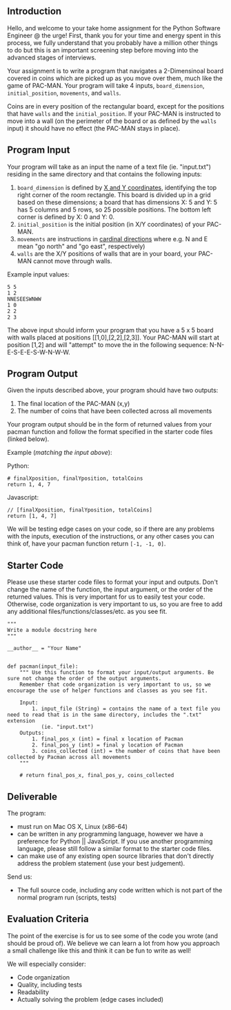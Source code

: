 ## Introduction

Hello, and welcome to your take home assignment for the Python Software Engineer @ the urge! First, thank you for your time and energy spent in this process, we fully understand that you probably have a million other things to do but this is an important screening step before moving into the advanced stages of interviews.

Your assignment is to write a program that navigates a 2-Dimensinoal board covered in coins which are picked up as you move over them, much like the game of PAC-MAN. Your program will take 4 inputs, `board_dimension`, `initial_position`, `movements`, and `walls`.

Coins are in every position of the rectangular board, except for the positions that have `walls` and the `initial_position`. If your PAC-MAN is instructed to move into a wall (on the perimeter of the board or as defined by the `walls` input) it should have no effect (the PAC-MAN stays in place).

## Program Input

Your program will take as an input the name of a text file (ie. "input.txt") residing in the same directory and that contains the following inputs:
1. `board_dimension` is defined by [X and Y coordinates](https://en.wikipedia.org/wiki/Cartesian_coordinate_system), identifying the top right corner of the room rectangle. This board is divided up in a grid based on these dimensions; a board that has dimensions X: 5 and Y: 5 has 5 columns and 5 rows, so 25 possible positions. The bottom left corner is defined by X: 0 and Y: 0.
2. `initial_position` is the initial position (in X/Y coordinates) of your PAC-MAN.
3. `movements` are instructions in [cardinal directions](https://en.wikipedia.org/wiki/Cardinal_direction) where e.g. N and E mean "go north" and "go east", respectively) 
4. `walls` are the X/Y positions of walls that are in your board, your PAC-MAN cannot move through walls. 


Example input values:

```
5 5
1 2
NNESEESWNWW
1 0
2 2
2 3
```

The above input should inform your program that you have a 5 x 5 board with walls placed at positions [[1,0],[2,2],[2,3]]. Your PAC-MAN will start at position [1,2] and will "attempt" to move the in the following sequence: N-N-E-S-E-E-S-W-N-W-W.


## Program Output


Given the inputs described above, your program should have two outputs:
1. The final location of the PAC-MAN (x,y)
2. The number of coins that have been collected across all movements

Your program output should be in the form of returned values from your pacman function and follow the format specified in the starter code files (linked below).

Example (*matching the input above*):

Python:
```
# finalXposition, finalYposition, totalCoins
return 1, 4, 7
```
Javascript:
```
// [finalXposition, finalYposition, totalCoins]
return [1, 4, 7]
```

We will be testing edge cases on your code, so if there are any problems with the inputs, execution of the instructions, or any other cases you can think of, have your pacman function return `[-1, -1, 0]`.

## Starter Code
Please use these starter code files to format your input and outputs. Don't change the name of the function, the input argument, or the order of the returned values. This is very important for us to easily test your code. Otherwise, code organization is very important to us, so you are free to add any additional files/functions/classes/etc. as you see fit.

```
"""
Write a module docstring here
"""

__author__ = "Your Name"


def pacman(input_file):
    """ Use this function to format your input/output arguments. Be sure not change the order of the output arguments. 
    Remember that code organization is very important to us, so we encourage the use of helper functions and classes as you see fit.
    
    Input:
        1. input_file (String) = contains the name of a text file you need to read that is in the same directory, includes the ".txt" extension
           (ie. "input.txt")
    Outputs:
        1. final_pos_x (int) = final x location of Pacman
        2. final_pos_y (int) = final y location of Pacman
        3. coins_collected (int) = the number of coins that have been collected by Pacman across all movements
    """

    # return final_pos_x, final_pos_y, coins_collected 
```


## Deliverable

The program:

* must run on Mac OS X, Linux (x86-64)
* can be written in any programming language, however we have a preference for Python || JavaScript. If you use another programming language, please still follow a similar format to the starter code files.
* can make use of any existing open source libraries that don't directly address the problem statement (use your best judgement).

Send us:

* The full source code, including any code written which is not part of the normal program run (scripts, tests)


## Evaluation Criteria

The point of the exercise is for us to see some of the code you wrote (and should be proud of). We believe we can learn a lot from how you approach a small challenge like this and think it can be fun to write as well!

We will especially consider:

* Code organization
* Quality, including tests
* Readability
* Actually solving the problem (edge cases included)